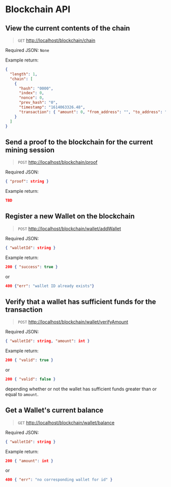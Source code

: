 # Blockchain API

## View the current contents of the chain

> `GET` <http://localhost/blockchain/chain>

Required JSON: `None`

Example return:

```json
{
  "length": 1,
  "chain": [
    {
      "hash": "0000",
      "index": 0,
      "nonce": 0,
      "prev_hash": "0",
      "timestamp": "1614063326.48",
      "transaction": { "amount": 0, "from_address": "", "to_address": "" }
    }
  ]
}
```

## Send a proof to the blockchain for the current mining session

> `POST` <http://localhost/blockchain/proof>

Required JSON:

```json
{ "proof": string }
```

Example return:

```json
TBD
```

## Register a new Wallet on the blockchain

> `POST` <http://localhost/blockchain/wallet/addWallet>

Required JSON:

```json
{ "walletId": string }
```

Example return:

```json
200 { "success": true }
```

or

```json
400 {"err": "wallet ID already exists"}
```

## Verify that a wallet has sufficient funds for the transaction

> `POST` <http://localhost/blockchain/wallet/verifyAmount>

Required JSON:

```json
{ "walletId": string, "amount": int }
```

Example return:

```json
200 { "valid": true }
```

or

```json
200 { "valid": false }
```

depending whether or not the wallet has sufficient funds greater than or equal to `amount`.

## Get a Wallet's current balance

> `GET` <http://localhost/blockchain/wallet/balance>

Required JSON:

```json
{ "walletId": string }
```

Example return:

```json
200 { "amount": int }
```

or

```json
400 { "err": "no corresponding wallet for id" }
```
